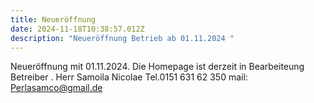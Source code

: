 ```yaml
---
title: Neueröffnung
date: 2024-11-18T10:38:57.012Z
description: "Neueröffnung Betrieb ab 01.11.2024 "
---
```

N﻿eueröffnung mit 01.11.2024. 
D﻿ie Homepage ist derzeit in Bearbeiteung
B﻿etreiber . Herr Samoila Nicolae
T﻿el.0151 631 62 350  mail: Perlasamco@gmail.de